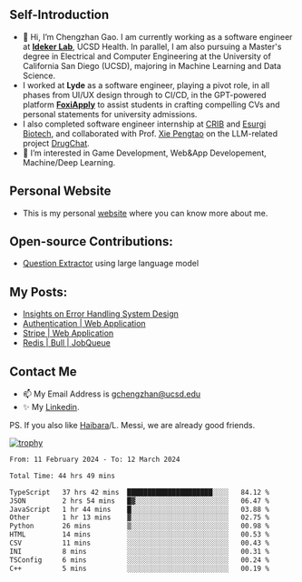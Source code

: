 ## Self-Introduction
- 👋 Hi, I’m Chengzhan Gao. I am currently working as a software engineer at **[Ideker Lab](https://idekerlab.ucsd.edu/)**, UCSD Health. In parallel, I am also pursuing a Master's degree in Electrical and Computer Engineering at the University of California San Diego (UCSD), majoring in Machine Learning and Data Science.
- I worked at **Lyde** as a software engineer, playing a pivot role, in all phases from UI/UX design through to CI/CD, in the GPT-powered platform **[FoxiApply](https://lyde.io)** to assist students in crafting compelling CVs and personal statements for university admissions.
- I also completed software engineer internship at [CRIB](https://apps.apple.com/us/app/crib-for-roommates/id6468918103?platform=iphone) and [Esurgi Biotech](https://myesurgi.com/), and collaborated with Prof. [Xie Pengtao](https://pengtaoxie.github.io/) on the LLM-related project [DrugChat](https://github.com/UCSD-AI4H/drugchat).
- 👀 I’m interested in Game Development, Web&App Developement, Machine/Deep Learning.

## Personal Website
-  This is my personal [website](https://gaochengzhan.netlify.app/) where you can know more about me.

## Open-source Contributions:
- [Question Extractor](https://github.com/nestordemeure/question_extractor) using large language model

## My Posts:
- [Insights on Error Handling System Design](https://gaochengzhan.netlify.app/post/error-handling/)
- [Authentication | Web Application](https://gaochengzhan.netlify.app/post/authentication/)
- [Stripe | Web Application](https://gaochengzhan.netlify.app/post/stripe/)
- [Redis | Bull | JobQueue](https://gaochengzhan.netlify.app/post/job-queue/)

## Contact Me
- 📫 My Email Address is gchengzhan@ucsd.edu
- ✨ My [Linkedin](https://www.linkedin.com/in/chengzhan-christoffel-gao/).

PS. If you also like [Haibara](https://www.detectiveconanworld.com/wiki/Ai_Haibara)/L. Messi, we are already good friends.

[![trophy](https://github-profile-trophy.vercel.app/?username=gaochengzhan&theme=flat&row=1&margin-w=12)](https://github.com/ryo-ma/github-profile-trophy)

<!--START_SECTION:waka-->

```txt
From: 11 February 2024 - To: 12 March 2024

Total Time: 44 hrs 49 mins

TypeScript   37 hrs 42 mins  █████████████████████░░░░   84.12 %
JSON         2 hrs 54 mins   █▓░░░░░░░░░░░░░░░░░░░░░░░   06.47 %
JavaScript   1 hr 44 mins    █░░░░░░░░░░░░░░░░░░░░░░░░   03.88 %
Other        1 hr 13 mins    ▓░░░░░░░░░░░░░░░░░░░░░░░░   02.75 %
Python       26 mins         ▒░░░░░░░░░░░░░░░░░░░░░░░░   00.98 %
HTML         14 mins         ░░░░░░░░░░░░░░░░░░░░░░░░░   00.53 %
CSV          11 mins         ░░░░░░░░░░░░░░░░░░░░░░░░░   00.43 %
INI          8 mins          ░░░░░░░░░░░░░░░░░░░░░░░░░   00.31 %
TSConfig     6 mins          ░░░░░░░░░░░░░░░░░░░░░░░░░   00.24 %
C++          5 mins          ░░░░░░░░░░░░░░░░░░░░░░░░░   00.19 %
```

<!--END_SECTION:waka-->

<!---
gaochengzhan/gaochengzhan is a ✨ special ✨ repository because its `README.md` (this file) appears on your GitHub profile.
You can click the Preview link to take a look at your changes.
--->
